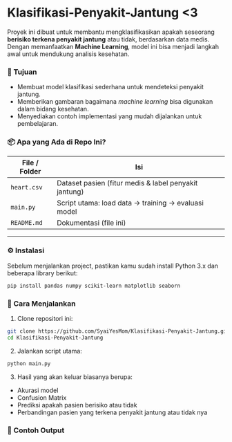 # Klasifikasi-Penyakit-Jantung <3

Proyek ini dibuat untuk membantu mengklasifikasikan apakah seseorang **berisiko terkena penyakit jantung** atau tidak, berdasarkan data medis.  
Dengan memanfaatkan **Machine Learning**, model ini bisa menjadi langkah awal untuk mendukung analisis kesehatan.


### 🎯 Tujuan
- Membuat model klasifikasi sederhana untuk mendeteksi penyakit jantung.  
- Memberikan gambaran bagaimana *machine learning* bisa digunakan dalam bidang kesehatan.  
- Menyediakan contoh implementasi yang mudah dijalankan untuk pembelajaran.


### 📦 Apa yang Ada di Repo Ini?

| File / Folder | Isi |
|---------------|-----|
| `heart.csv`   | Dataset pasien (fitur medis & label penyakit jantung) |
| `main.py`     | Script utama: load data → training → evaluasi model |
| `README.md`   | Dokumentasi (file ini) |

---


### ⚙️ Instalasi
Sebelum menjalankan project, pastikan kamu sudah install Python 3.x dan beberapa library berikut:


```bash
pip install pandas numpy scikit-learn matplotlib seaborn
```

### 🚀 Cara Menjalankan
1. Clone repositori ini:

```bash
git clone https://github.com/SyaiYesMom/Klasifikasi-Penyakit-Jantung.git
cd Klasifikasi-Penyakit-Jantung
```

2. Jalankan script utama:

```bash
python main.py
```

3. Hasil yang akan keluar biasanya berupa:
- Akurasi model
- Confusion Matrix
- Prediksi apakah pasien berisiko atau tidak
- Perbandingan pasien yang terkena penyakit jantung atau tidak nya

### 🧪 Contoh Output

